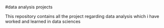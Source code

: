 #data analysis projects

This repository contains all the project regarding data analysis which i have worked and learned in data sciences
